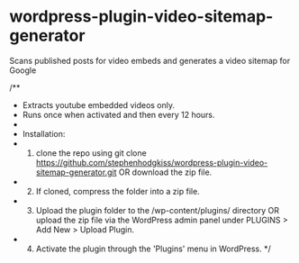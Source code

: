 # wordpress-plugin-video-sitemap-generator
Scans published posts for video embeds and generates a video sitemap for Google

/**
 * Extracts youtube embedded videos only.
 * Runs once when activated and then every 12 hours.
 * 
 * Installation:
 * 1. clone the repo using git clone https://github.com/stephenhodgkiss/wordpress-plugin-video-sitemap-generator.git OR download the zip file.
 * 2. If cloned, compress the folder into a zip file.
 * 3. Upload the plugin folder to the /wp-content/plugins/ directory OR upload the zip file via the WordPress admin panel under PLUGINS > Add New > Upload Plugin.
 * 4. Activate the plugin through the 'Plugins' menu in WordPress.
 */

